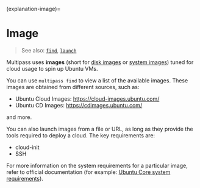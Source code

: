 (explanation-image)=
# Image

> See also: [`find`](/reference/command-line-interface/find), [`launch`](/reference/command-line-interface/launch)

Multipass uses **images** (short for [disk images](https://en.wikipedia.org/wiki/Disk_image) or [system images](https://en.wikipedia.org/wiki/System_image)) tuned for cloud usage to spin up Ubuntu VMs.

You can use `multipass find` to view a list of the available images. These images are obtained from different sources, such as:
* Ubuntu Cloud Images: https://cloud-images.ubuntu.com/
* Ubuntu CD Images: https://cdimages.ubuntu.com/

and more.

You can also launch images from a file or URL, as long as they provide the tools required to deploy a cloud. The key requirements are:
* cloud-init
* SSH

For more information on the system requirements for a particular image, refer to official documentation (for example: [Ubuntu Core system requirements](https://ubuntu.com/core/docs/system-requirements)).
